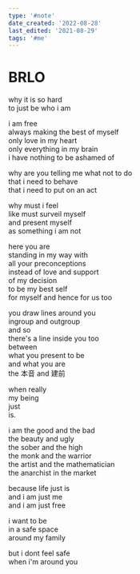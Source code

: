 ```yaml
---
type: '#note'
date_created: '2022-08-28'
last_edited: '2021-08-29'
tags: '#me'
---
```


# BRLO

why it is so hard <br />
to just be who i am

i am free <br />
always making the best of myself <br />
only love in my heart <br />
only everything in my brain <br />
i have nothing to be ashamed of

why are you telling me what not to do <br />
that i need to behave <br />
that i need to put on an act

why must i feel <br />
like must surveil myself <br />
and present myself <br />
as something i am not

here you are <br />
standing in my way with <br />
all your preconceptions <br />
instead of love and support <br />
of my decision <br />
to be my best self <br />
for myself and hence for us too

you draw lines around you <br />
ingroup and outgroup <br />
and so <br />
there's a line inside you too <br />
between <br />
what you present to be <br />
and what you are <br />
the 本音 and 建前

when really <br />
my being <br />
just <br />
is.

i am the good and the bad <br />
the beauty and ugly <br />
the sober and the high <br />
the monk and the warrior <br />
the artist and the mathematician <br />
the anarchist in the market

because life just is <br />
and i am just me <br />
and i am just free

i want to be <br />
in a safe space <br />
around my family

but i dont feel safe <br />
when i'm around you
